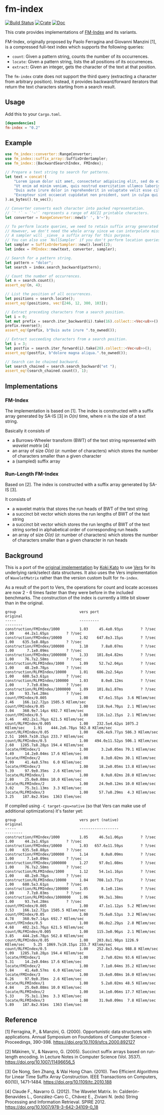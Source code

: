 # fm-index

[![Build Status](https://travis-ci.com/ajalab/fm-index.svg?branch=master)](https://travis-ci.org/ajalab/fm-index)
[![Crate](https://img.shields.io/crates/v/fm-index.svg)](https://crates.io/crates/fm-index)
[![Doc](https://docs.rs/fm-index-vers/badge.svg)](https://docs.rs/fm-index)

This crate provides implementations of
[FM-Index](https://en.wikipedia.org/wiki/FM-index) and its variants.

FM-Index, originally proposed by Paolo Ferragina and Giovanni Manzini [1],
is a compressed full-text index which supports the following queries:

- `count`: Given a pattern string, counts the number of its occurrences.
- `locate`: Given a pattern string, lists the all positions of its occurrences.
- `extract`: Given an integer, gets the character of the text at that position.

The `fm-index` crate does not support the third query (extracting a
character from arbitrary position). Instead, it provides backward/forward
iterators that return the text characters starting from a search result.

## Usage

Add this to your `Cargo.toml`.

```toml
[dependencies]
fm-index = "0.2"
```

## Example
```rust
use fm_index::converter::RangeConverter;
use fm_index::suffix_array::SuffixOrderSampler;
use fm_index::{BackwardSearchIndex, FMIndex};

// Prepare a text string to search for patterns.
let text = concat!(
    "Lorem ipsum dolor sit amet, consectetur adipiscing elit, sed do eiusmod tempor incididunt ut labore et dolore magna aliqua.",
    "Ut enim ad minim veniam, quis nostrud exercitation ullamco laboris nisi ut aliquip ex ea commodo consequat.",
    "Duis aute irure dolor in reprehenderit in voluptate velit esse cillum dolore eu fugiat nulla pariatur.",
    "Excepteur sint occaecat cupidatat non proident, sunt in culpa qui officia deserunt mollit anim id est laborum.",
).as_bytes().to_vec();

// Converter converts each character into packed representation.
// `' '` ~ `'~'` represents a range of ASCII printable characters.
let converter = RangeConverter::new(b' ', b'~');

// To perform locate queries, we need to retain suffix array generated in the construction phase.
// However, we don't need the whole array since we can interpolate missing elements in a suffix array from others.
// A sampler will _sieve_ a suffix array for this purpose.
// You can also use `NullSampler` if you don't perform location queries (disabled in type-level).
let sampler = SuffixOrderSampler::new().level(2);
let index = FMIndex::new(text, converter, sampler);

// Search for a pattern string.
let pattern = "dolor";
let search = index.search_backward(pattern);

// Count the number of occurrences.
let n = search.count();
assert_eq!(n, 4);

// List the position of all occurrences.
let positions = search.locate();
assert_eq!(positions, vec![246, 12, 300, 103]);

// Extract preceding characters from a search position.
let i = 0;
let mut prefix = search.iter_backward(i).take(16).collect::<Vec<u8>>();
prefix.reverse();
assert_eq!(prefix, b"Duis aute irure ".to_owned());

// Extract succeeding characters from a search position.
let i = 3;
let postfix = search.iter_forward(i).take(20).collect::<Vec<u8>>();
assert_eq!(postfix, b"dolore magna aliqua.".to_owned());

// Search can be chained backward.
let search_chained = search.search_backward("et ");
assert_eq!(search_chained.count(), 1);
```

## Implementations

### FM-Index

The implementation is based on [1]. The index is constructed with a suffix
array generated by SA-IS [3] in _O(n)_ time, where _n_ is the size of a text
string.

Basically it consists of

- a Burrows-Wheeler transform (BWT) of the text string represented with
  _wavelet matrix_ [4]
- an array of size _O(σ)_ (_σ_: number of characters) which stores the number
  of characters smaller than a given character
- a (sampled) suffix array

### Run-Length FM-Index

Based on [2]. The index is constructed with a suffix array generated by SA-IS [3].

It consists of

- a wavelet matrix that stores the run heads of BWT of the text string
- a succinct bit vector which stores the run lengths of BWT of the text string
- a succinct bit vector which stores the run lengths of BWT of the text string
  sorted in alphabetical order of corresponding run heads
- an array of size _O(σ)_ (_σ_: number of characters) which stores the number
  of characters smaller than a given character in run heads


## Background

This is a port of the [original
implementation](https://github.com/ajalab/fm-index) by [Koki
Kato](https://github.com/ajalab) to use [Vers](https://github.com/Cydhra/vers)
for its underlying rank/select data structures. It also uses the Vers
implementation of `WaveletMatrix` rather than the version custom built for
`fm-index`.

As a result of the port to Vers, the operations for count and locate accesses
are now 2 - 6 times faster than they were before in the included benchmarks.
The construction of the index is currently a little bit slower than in the
original.

```
group                             vers port                                original
-----                             ---------                                --------
construction/FMIndex/1000         1.03     45.4±0.93µs        ? ?/sec      1.00     44.2±1.65µs        ? ?/sec
construction/FMIndex/10000        1.02    647.8±3.15µs        ? ?/sec      1.00    635.5±8.88µs        ? ?/sec
construction/FMIndex/100000       1.10      7.8±0.07ms        ? ?/sec      1.00      7.1±0.09ms        ? ?/sec
construction/FMIndex/1000000      1.33    101.8±4.82ms        ? ?/sec      1.00     76.7±2.58ms        ? ?/sec
construction/RLFMIndex/1000       1.09     52.7±2.04µs        ? ?/sec      1.00     48.2±0.78µs        ? ?/sec
construction/RLFMIndex/10000      1.01    686.2±2.54µs        ? ?/sec      1.00    680.5±3.61µs        ? ?/sec
construction/RLFMIndex/100000     1.03      8.0±0.12ms        ? ?/sec      1.00      7.7±0.03ms        ? ?/sec
construction/RLFMIndex/1000000    1.09    101.8±1.87ms        ? ?/sec      1.00     93.7±4.28ms        ? ?/sec
count/FMIndex/0.005               1.00     67.6±1.55µs  3.6 MElem/sec      2.46    166.1±2.72µs 1505.5 KElem/sec
count/FMIndex/0.05                1.00    118.9±4.70µs  2.1 MElem/sec      3.04    360.9±7.14µs 692.7 KElem/sec
count/FMIndex/0.5                 1.00    116.1±2.15µs  2.1 MElem/sec      3.46    402.2±1.76µs 621.5 KElem/sec
count/RLFMIndex/0.005             1.00    232.5±4.62µs 1075.2 KElem/sec    1.91    444.2±6.78µs 562.8 KElem/sec
count/RLFMIndex/0.05              1.00    426.4±9.77µs 586.3 KElem/sec     2.51  1069.7±10.15µs 233.7 KElem/sec
count/RLFMIndex/0.5               1.00   494.0±11.52µs 506.1 KElem/sec     2.60   1285.7±8.28µs 194.4 KElem/sec
locate/FMIndex/1                  1.00      3.2±0.05ms 79.1 KElem/sec      4.49     14.2±0.04ms 17.6 KElem/sec
locate/FMIndex/2                  1.00      8.3±0.02ms 30.1 KElem/sec      4.99     41.4±0.57ms  6.0 KElem/sec
locate/FMIndex/3                  1.00     18.2±0.05ms 13.8 KElem/sec      5.39     97.9±0.35ms  2.6 KElem/sec
locate/RLFMIndex/1                1.00      8.9±0.02ms 28.0 KElem/sec      2.80     25.0±0.08ms 10.0 KElem/sec
locate/RLFMIndex/2                1.00     24.9±0.12ms 10.0 KElem/sec      3.02     75.3±1.13ms  3.3 KElem/sec
locate/RLFMIndex/3                1.00     57.7±0.29ms  4.3 KElem/sec      3.25    187.8±2.91ms  1363 Elem/sec
```

If compiled using `-C target-cpu=native` (so that Vers can make use of additional optimizations) it's faster yet:

```
group                             vers port (native)                       original
-----                             ------------------                       --------
construction/FMIndex/1000         1.05     46.5±1.06µs        ? ?/sec      1.00     44.2±1.65µs        ? ?/sec
construction/FMIndex/10000        1.03   657.6±11.59µs        ? ?/sec      1.00    635.5±8.88µs        ? ?/sec
construction/FMIndex/100000       1.14      8.0±0.09ms        ? ?/sec      1.00      7.1±0.09ms        ? ?/sec
construction/FMIndex/1000000      1.27     97.0±1.08ms        ? ?/sec      1.00     76.7±2.58ms        ? ?/sec
construction/RLFMIndex/1000       1.12     54.1±1.16µs        ? ?/sec      1.00     48.2±0.78µs        ? ?/sec
construction/RLFMIndex/10000      1.04    708.1±3.77µs        ? ?/sec      1.00    680.5±3.61µs        ? ?/sec
construction/RLFMIndex/100000     1.05      8.1±0.11ms        ? ?/sec      1.00      7.7±0.03ms        ? ?/sec
construction/RLFMIndex/1000000    1.06     99.3±1.38ms        ? ?/sec      1.00     93.7±4.28ms        ? ?/sec
count/FMIndex/0.005               1.00     47.1±1.12µs  5.2 MElem/sec      3.53    166.1±2.72µs 1505.5 KElem/sec
count/FMIndex/0.05                1.00     75.6±0.53µs  3.2 MElem/sec      4.78    360.9±7.14µs 692.7 KElem/sec
count/FMIndex/0.5                 1.00     86.0±2.29µs  2.8 MElem/sec      4.68    402.2±1.76µs 621.5 KElem/sec
count/RLFMIndex/0.005             1.00    115.3±0.96µs  2.1 MElem/sec      3.85    444.2±6.78µs 562.8 KElem/sec
count/RLFMIndex/0.05              1.00    203.8±1.98µs 1226.9 KElem/sec    5.25  1069.7±10.15µs 233.7 KElem/sec
count/RLFMIndex/0.5               1.00    252.8±3.94µs 988.8 KElem/sec     5.09   1285.7±8.28µs 194.4 KElem/sec
locate/FMIndex/1                  1.00      2.7±0.02ms 93.6 KElem/sec      5.31     14.2±0.04ms 17.6 KElem/sec
locate/FMIndex/2                  1.00      7.1±0.04ms 35.2 KElem/sec      5.84     41.4±0.57ms  6.0 KElem/sec
locate/FMIndex/3                  1.00     15.6±0.08ms 16.0 KElem/sec      6.26     97.9±0.35ms  2.6 KElem/sec
locate/RLFMIndex/1                1.00      5.2±0.02ms 48.5 KElem/sec      4.84     25.0±0.08ms 10.0 KElem/sec
locate/RLFMIndex/2                1.00     14.1±0.06ms 17.7 KElem/sec      5.33     75.3±1.13ms  3.3 KElem/sec
locate/RLFMIndex/3                1.00     31.9±0.09ms  7.8 KElem/sec      5.89    187.8±2.91ms  1363 Elem/sec
```

## Reference

[1] Ferragina, P., & Manzini, G. (2000). Opportunistic data structures with
applications. Annual Symposium on Foundations of Computer Science -
Proceedings, 390–398. https://doi.org/10.1109/sfcs.2000.892127

[2] Mäkinen, V., & Navarro, G. (2005). Succinct suffix arrays based on
run-length encoding. In Lecture Notes in Computer Science (Vol. 3537).
https://doi.org/10.1007/11496656_5

[3] Ge Nong, Sen Zhang, & Wai Hong Chan. (2010). Two Efficient Algorithms for
Linear Time Suffix Array Construction. IEEE Transactions on Computers, 60(10),
1471–1484. https://doi.org/10.1109/tc.2010.188

[4] Claude F., Navarro G. (2012). The Wavelet Matrix. In: Calderón-Benavides
L., González-Caro C., Chávez E., Ziviani N. (eds) String Processing and
Information Retrieval. SPIRE 2012. https://doi.org/10.1007/978-3-642-34109-0_18
